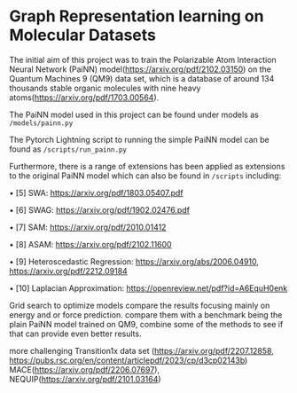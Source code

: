 # Graph Representation learning on Molecular Datasets
The initial aim of this project was to train the Polarizable Atom Interaction Neural Network (PaiNN) model(https://arxiv.org/pdf/2102.03150) on the Quantum Machines 9 (QM9) data set, which is a database of around 134 thousands stable organic molecules with nine heavy atoms(https://arxiv.org/pdf/1703.00564).

The PaiNN model used in this project can be found under models as `/models/painn.py`

The Pytorch Lightning script to running the simple PaiNN model can be found as `/scripts/run_painn.py`

Furthermore, there is a range of extensions has been applied as extensions to the original PaiNN model which can also be found in `/scripts` including:

•	[5] SWA: https://arxiv.org/pdf/1803.05407.pdf

•	[6] SWAG: https://arxiv.org/pdf/1902.02476.pdf

•	[7] SAM: https://arxiv.org/pdf/2010.01412

•	[8] ASAM: https://arxiv.org/pdf/2102.11600

•	[9] Heteroscedastic Regression: https://arxiv.org/abs/2006.04910, https://arxiv.org/pdf/2212.09184

•	[10] Laplacian Approximation: https://openreview.net/pdf?id=A6EquH0enk


Grid search to optimize models
compare the results focusing mainly on energy and or force prediction. compare them with a benchmark being the plain PaiNN model trained on QM9,
combine some of the methods to see if that can provide even better results.

more challenging Transition1x data set (https://arxiv.org/pdf/2207.12858, https://pubs.rsc.org/en/content/articlepdf/2023/cp/d3cp02143b)
MACE(https://arxiv.org/pdf/2206.07697), 
NEQUIP(https://arxiv.org/pdf/2101.03164)
